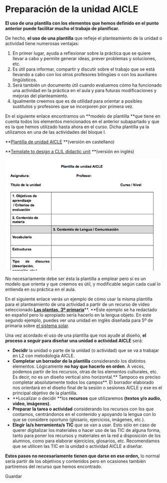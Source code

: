 # Preparación de la unidad AICLE

**El uso de una plantilla con los elementos que hemos definido en el punto anterior puede facilitar mucho el trabajo de planificar.**

De hecho, **el uso de una plantilla** que refleje el planteamiento de la unidad o actividad tiene numerosas ventajas:

1.  En primer lugar, ayuda a reflexionar sobre la práctica que se quiere llevar a cabo y permite generar ideas, prever problemas y soluciones, etc.
2.  Es útil para informar, compartir y discutir sobre el trabajo que se está llevando a cabo con los otros profesores bilingües o con los auxiliares lingüísticos.
3.  Será también un documento útil cuando evaluemos cómo ha funcionado una actividad en la práctica en el aula y para futuras modificaciones y mejoras del planteamiento.
4.  Igualmente creemos que es de utilidad para orientar a posibles sustitutos y profesores que se incorporen por primera vez.

En el siguiente enlace encontramos un **modelo de plantilla **que tiene en cuenta todos los elementos mencionados en el anterior subapartado y que es la que hemos utilizado hasta ahora en el curso. Dicha plantilla ya la utilizamos en una de las actividades del bloque I.

**[Plantilla de unidad AICLE](https://docs.google.com/document/d/1VdkxLKeLHMS_UojHpLB7ZsR_-kRyfNlRyBPwTU2en7o/edit) **(versión en castellano)

**[Template to design a CLIL didactic unit](https://docs.google.com/document/d/1App4QmWqzHJtAGTUTt_KN7iLAQ3_jwlvAbQ6tsZHRA8/edit) **(versión en inglés)


![](img/plantilla.jpg "plantilla de diseño AICLE")


No necesariamente debe ser ésta la plantilla a emplear pero sí es un modelo que orienta y que creemos es útil, y modificable según cada cual lo entienda en su práctica en el aula.

En el siguiente enlace verás un ejemplo de cómo usar la misma plantilla para el planteamiento de una actividad a partir de un recurso de vídeo seleccionado.[**Las plantas, 3º primaria**](https://docs.google.com/document/d/1bpB2B0zDe0UzZQ0sRK0bIKz08TCEW9dVc8DhGT7u3K8/edit)**. **Este ejemplo se ha redactado en español pero lo apropiado sería hacerlo en la lengua objeto. En este segundo ejemplo, puedes ver una unidad en inglés diseñada para 5º de primaria sobre [el sistema solar](http://sssocialscience.blogspot.com.es/).

Una vez acordado el uso de una plantilla que nos ayude al diseño, **el proceso a seguir para diseñar una unidad o actividad AICLE** será:

*   **Decidir** la unidad o parte de la unidad (o actividad) que se va a trabajar en L2 con metodología AICLE.
*   **Completar un borrador de la plantilla** considerando los distintos elementos. Lógicamente **no hay que hacerlo en orden**. A veces, podemos partir de los recursos, otras de los elementos culturales, etc. Es decir, no es un diseño vertical sino horizontal.** Tampoco es preciso completar absolutamente todos los campos**. El borrador elaborado nos orientará en el diseño final de la sesión o sesiones AICLE y ese es el principal objetivo de la plantilla.
*   **Localizar o decidir **los **recursos** que utilizaremos **(textos y/o audio, video, imágenes).**
*   **Preparar** **la tarea o actividad** considerando los recursos con los que contamos, centrándonos en el contenido y apoyando la lengua con lo que se considere oportuno (glosario, ejercicios, imágenes, etc.).
*   **Elegir** **la/s herramienta/s TIC** que se van a usar. Esto sólo en caso de querer digitalizar los materiales o hacer uso de las TIC de alguna forma, tanto para poner los recursos y materiales en la red a disposición de los alumnos, como para elaborar ejercicios, glosarios, etc. Recomendamos que se utilicen las TIC en la unidad o actividad AICLE a diseñar.

**Estos pasos no necesariamente tienen que darse en ese orden,** lo normal sería partir de los objetivos y contenidos pero en ocasiones también partiremos del recurso que hemos encontrado.

Guardar